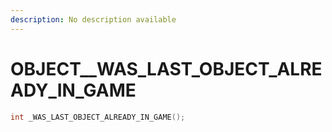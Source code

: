 ```yaml
---
description: No description available 
---
```


# OBJECT\__WAS_LAST_OBJECT_ALREADY_IN_GAME

```cpp
int _WAS_LAST_OBJECT_ALREADY_IN_GAME();
```